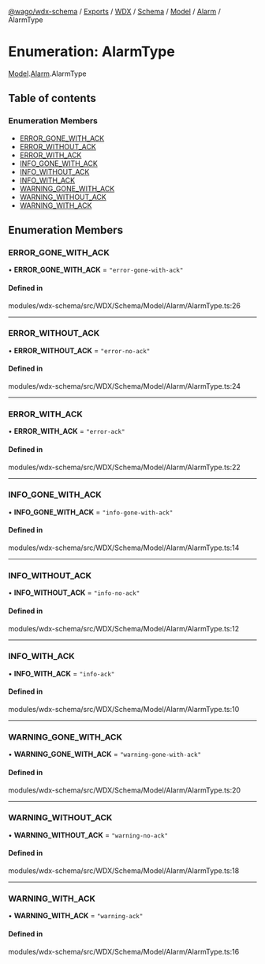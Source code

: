 [@wago/wdx-schema](../README.md) / [Exports](../modules.md) / [WDX](../modules/WDX.md) / [Schema](../modules/WDX.Schema.md) / [Model](../modules/WDX.Schema.Model.md) / [Alarm](../modules/WDX.Schema.Model.Alarm.md) / AlarmType

# Enumeration: AlarmType

[Model](../modules/WDX.Schema.Model.md).[Alarm](../modules/WDX.Schema.Model.Alarm.md).AlarmType

## Table of contents

### Enumeration Members

- [ERROR\_GONE\_WITH\_ACK](WDX.Schema.Model.Alarm.AlarmType.md#error_gone_with_ack)
- [ERROR\_WITHOUT\_ACK](WDX.Schema.Model.Alarm.AlarmType.md#error_without_ack)
- [ERROR\_WITH\_ACK](WDX.Schema.Model.Alarm.AlarmType.md#error_with_ack)
- [INFO\_GONE\_WITH\_ACK](WDX.Schema.Model.Alarm.AlarmType.md#info_gone_with_ack)
- [INFO\_WITHOUT\_ACK](WDX.Schema.Model.Alarm.AlarmType.md#info_without_ack)
- [INFO\_WITH\_ACK](WDX.Schema.Model.Alarm.AlarmType.md#info_with_ack)
- [WARNING\_GONE\_WITH\_ACK](WDX.Schema.Model.Alarm.AlarmType.md#warning_gone_with_ack)
- [WARNING\_WITHOUT\_ACK](WDX.Schema.Model.Alarm.AlarmType.md#warning_without_ack)
- [WARNING\_WITH\_ACK](WDX.Schema.Model.Alarm.AlarmType.md#warning_with_ack)

## Enumeration Members

### ERROR\_GONE\_WITH\_ACK

• **ERROR\_GONE\_WITH\_ACK** = ``"error-gone-with-ack"``

#### Defined in

modules/wdx-schema/src/WDX/Schema/Model/Alarm/AlarmType.ts:26

___

### ERROR\_WITHOUT\_ACK

• **ERROR\_WITHOUT\_ACK** = ``"error-no-ack"``

#### Defined in

modules/wdx-schema/src/WDX/Schema/Model/Alarm/AlarmType.ts:24

___

### ERROR\_WITH\_ACK

• **ERROR\_WITH\_ACK** = ``"error-ack"``

#### Defined in

modules/wdx-schema/src/WDX/Schema/Model/Alarm/AlarmType.ts:22

___

### INFO\_GONE\_WITH\_ACK

• **INFO\_GONE\_WITH\_ACK** = ``"info-gone-with-ack"``

#### Defined in

modules/wdx-schema/src/WDX/Schema/Model/Alarm/AlarmType.ts:14

___

### INFO\_WITHOUT\_ACK

• **INFO\_WITHOUT\_ACK** = ``"info-no-ack"``

#### Defined in

modules/wdx-schema/src/WDX/Schema/Model/Alarm/AlarmType.ts:12

___

### INFO\_WITH\_ACK

• **INFO\_WITH\_ACK** = ``"info-ack"``

#### Defined in

modules/wdx-schema/src/WDX/Schema/Model/Alarm/AlarmType.ts:10

___

### WARNING\_GONE\_WITH\_ACK

• **WARNING\_GONE\_WITH\_ACK** = ``"warning-gone-with-ack"``

#### Defined in

modules/wdx-schema/src/WDX/Schema/Model/Alarm/AlarmType.ts:20

___

### WARNING\_WITHOUT\_ACK

• **WARNING\_WITHOUT\_ACK** = ``"warning-no-ack"``

#### Defined in

modules/wdx-schema/src/WDX/Schema/Model/Alarm/AlarmType.ts:18

___

### WARNING\_WITH\_ACK

• **WARNING\_WITH\_ACK** = ``"warning-ack"``

#### Defined in

modules/wdx-schema/src/WDX/Schema/Model/Alarm/AlarmType.ts:16
